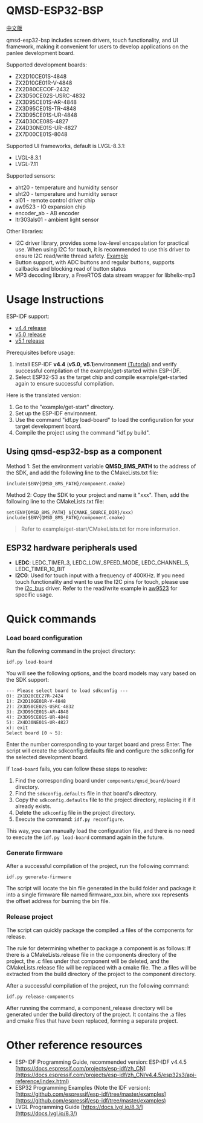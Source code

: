 
# QMSD-ESP32-BSP

[中文版](./README_CN.md)  

qmsd-esp32-bsp includes screen drivers, touch functionality, and UI framework, making it convenient for users to develop applications on the panlee development board.

Supported development boards:

- ZX2D10CE01S-4848
- ZX2D10GE01R-V-4848
- ZX2D80CECOF-2432
- ZX3D50CE02S-USRC-4832
- ZX3D95CE01S-AR-4848
- ZX3D95CE01S-TR-4848
- ZX3D95CE01S-UR-4848
- ZX4D30CE08S-4827
- ZX4D30NE01S-UR-4827
- ZX7D00CE01S-8048

Supported UI frameworks, default is LVGL-8.3.1:

- LVGL-8.3.1
- LVGL-7.11

Supported sensors:

- aht20 - temperature and humidity sensor
- sht20 - temperature and humidity sensor
- al01 - remote control driver chip
- aw9523 - IO expansion chip
- encoder_ab - AB encoder
- ltr303als01 - ambient light sensor

Other libraries:

- I2C driver library, provides some low-level encapsulation for practical use. When using I2C for touch, it is recommended to use this driver to ensure I2C read/write thread safety. [Example](/components-ext/qmsd_sensor/aw9523)
- Button support, with ADC buttons and regular buttons, supports callbacks and blocking read of button status
- MP3 decoding library, a FreeRTOS data stream wrapper for libhelix-mp3

# Usage Instructions

ESP-IDF support:

- [v4.4 release](https://github.com/espressif/esp-idf/tree/release/v4.4)
- [v5.0 release](https://github.com/espressif/esp-idf/tree/release/v5.0)
- [v5.1 release](https://github.com/espressif/esp-idf/tree/release/v5.1)

Prerequisites before usage:

1. Install ESP-IDF **v4.4**  (**v5.0**, **v5.1**)environment [(Tutorial)](https://docs.espressif.com/projects/esp-idf/zh_CN/release-v4.4/esp32s3/get-started/index.html) and verify successful compilation of the example/get-started within ESP-IDF.
2. Select ESP32-S3 as the target chip and compile example/get-started again to ensure successful compilation.


Here is the translated version:

1. Go to the "example/get-start" directory.
2. Set up the ESP-IDF environment.
3. Use the command "idf.py load-board" to load the configuration for your target development board.
4. Compile the project using the command "idf.py build".

## Using qmsd-esp32-bsp as a component

Method 1: Set the environment variable **QMSD_8MS_PATH** to the address of the SDK, and add the following line to the CMakeLists.txt file:

```
include($ENV{QMSD_8MS_PATH}/component.cmake)
```

Method 2: Copy the SDK to your project and name it "xxx". Then, add the following line to the CMakeLists.txt file:

```
set(ENV{QMSD_8MS_PATH} ${CMAKE_SOURCE_DIR}/xxx)
include($ENV{QMSD_8MS_PATH}/component.cmake)
```

> Refer to example/get-start/CMakeLists.txt for more information.

## ESP32 hardware peripherals used

- **LEDC**: LEDC_TIMER_3, LEDC_LOW_SPEED_MODE, LEDC_CHANNEL_5, LEDC_TIMER_10_BIT
- **I2C0**: Used for touch input with a frequency of 400KHz. If you need touch functionality and want to use the I2C pins for touch, please use the [i2c_bus](/components-third-party/i2c_bus) driver. Refer to the read/write example in [aw9523](/components-ext/qmsd_sensor/aw9523) for specific usage.

# Quick commands

### Load board configuration

Run the following command in the project directory:

```
idf.py load-board
```

You will see the following options, and the board models may vary based on the SDK support:

```
--- Please select board to load sdkconfig ---
0): ZX1D28CEC27R-2424
1): ZX2D10GE01R-V-4848
2): ZX3D50CE02S-USRC-4832
3): ZX3D95CE01S-AR-4848
4): ZX3D95CE01S-UR-4848
5): ZX4D30NE01S-UR-4827
x): exit
Select board [0 ~ 5]:
```

Enter the number corresponding to your target board and press Enter. The script will create the sdkconfig.defaults file and configure the sdkconfig for the selected development board.

If `load-board` fails, you can follow these steps to resolve:

1. Find the corresponding board under `components/qmsd_board/board` directory.
2. Find the `sdkconfig.defaults` file in that board's directory.
3. Copy the `sdkconfig.defaults` file to the project directory, replacing it if it already exists.
4. Delete the `sdkconfig` file in the project directory.
5. Execute the command: `idf.py reconfigure`.

This way, you can manually load the configuration file, and there is no need to execute the `idf.py load-board` command again in the future.

### Generate firmware

After a successful compilation of the project, run the following command:

```
idf.py generate-firmware
```

The script will locate the bin file generated in the build folder and package it into a single firmware file named firmware_xxx.bin, where xxx represents the offset address for burning the bin file.

### Release project

The script can quickly package the compiled .a files of the components for release.

The rule for determining whether to package a component is as follows: If there is a CMakeLists.release file in the components directory of the project, the .c files under that component will be deleted, and the CMakeLists.release file will be replaced with a cmake file. The .a files will be extracted from the build directory of the project to the component directory.

After a successful compilation of the project, run the following command:

```
idf.py release-components
```

After running the command, a component_release directory will be generated under the build directory of the project. It contains the .a files and cmake files that have been replaced, forming a separate project.

# Other reference resources

- ESP-IDF Programming Guide, recommended version: ESP-IDF v4.4.5 [https://docs.espressif.com/projects/esp-idf/zh_CN](https://docs.espressif.com/projects/esp-idf/zh_CN/v4.4.5/esp32s3/api-reference/index.html)
- ESP32 Programming Examples (Note the IDF version): [https://github.com/espressif/esp-idf/tree/master/examples](https://github.com/espressif/esp-idf/tree/master/examples)
- LVGL Programming Guide [https://docs.lvgl.io/8.3/](https://docs.lvgl.io/8.3/) [ ](https://8ms.xyz/appshop)
